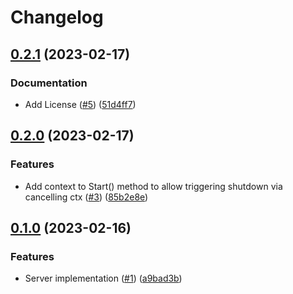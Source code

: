 # Changelog

## [0.2.1](https://github.com/jtwatson/server/compare/v0.2.0...v0.2.1) (2023-02-17)


### Documentation

* Add License ([#5](https://github.com/jtwatson/server/issues/5)) ([51d4ff7](https://github.com/jtwatson/server/commit/51d4ff7a16f6283f79d0a5a55fc1a724025f8a7c))

## [0.2.0](https://github.com/jtwatson/server/compare/v0.1.0...v0.2.0) (2023-02-17)


### Features

* Add context to Start() method to allow triggering shutdown via cancelling ctx ([#3](https://github.com/jtwatson/server/issues/3)) ([85b2e8e](https://github.com/jtwatson/server/commit/85b2e8ede7657f467f1f811065280e3495cc54a2))

## [0.1.0](https://github.com/jtwatson/server/compare/v0.0.1...v0.1.0) (2023-02-16)


### Features

* Server implementation ([#1](https://github.com/jtwatson/server/issues/1)) ([a9bad3b](https://github.com/jtwatson/server/commit/a9bad3bea903641f7979af0133d9ed85bba0d546))
